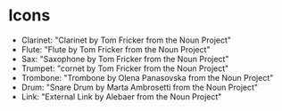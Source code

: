 # Icons

- Clarinet: "Clarinet by Tom Fricker from the Noun Project"
- Flute: "Flute by Tom Fricker from the Noun Project"
- Sax: "Saxophone by Tom Fricker from the Noun Project"
- Trumpet: "cornet by Tom Fricker from the Noun Project"
- Trombone: "Trombone by Olena Panasovska from the Noun Project"
- Drum: "Snare Drum by Marta Ambrosetti from the Noun Project"
- Link: "External Link by Alebaer from the Noun Project"
